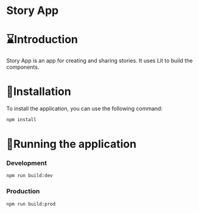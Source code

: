 # Story App

# ⌛Introduction

Story App is an app for creating and sharing stories. It uses Lit to build the components.

# 🚀Installation

To install the application, you can use the following command:

```bash
npm install
```

# 🚈Running the application

### Development

```bash
npm run build:dev
```

### Production

```bash
npm run build:prod
```
